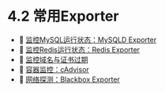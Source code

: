 # 4.2 常用Exporter

* 📄 [监控MySQL运行状态：MySQLD Exporter](siyuan://blocks/20230802150511-2n42z79)
* 📄 [监控Redis运行状态：Redis Exporter](siyuan://blocks/20230802150555-r46l8na)
* 📄 [监控域名与证书过期](siyuan://blocks/20230802150758-s1174go)
* 📄 [容器监控：cAdvisor](siyuan://blocks/20230802150327-nqasc7v)
* 📄 [网络探测：Blackbox Exporter](siyuan://blocks/20230802150627-gg1dgwo)

‍
